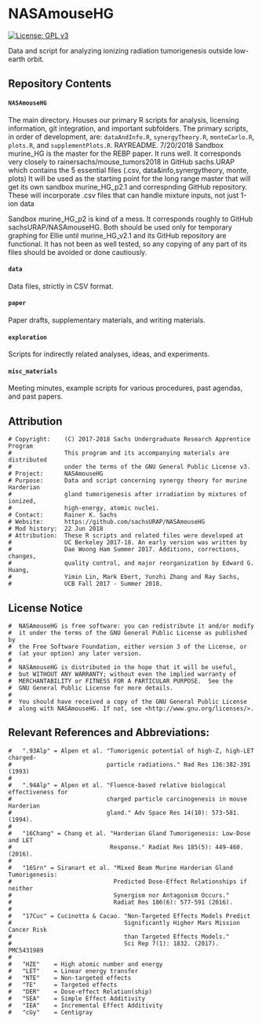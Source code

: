 # NASAmouseHG  
[![License: GPL v3](https://img.shields.io/badge/License-GPL%20v3-blue.svg)](https://www.gnu.org/licenses/gpl-3.0.en.html)  

Data and script for analyzing ionizing radiation tumorigenesis outside low-earth orbit.

## Repository Contents

#### `NASAmouseHG`
The main directory. Houses our primary R scripts for analysis, licensing information, git integration, and important subfolders.
The primary scripts, in order of development, are: `dataAndInfo.R`, `synergyTheory.R`, `monteCarlo.R`, `plots.R`, and `supplementPlots.R`. RAYREADME. 7/20/2018
Sandbox murine_HG is the master for the REBP paper.
It runs well.
It corresponds very closely to rainersachs/mouse_tumors2018 in GitHub sachs.URAP which contains the 5 essential files (.csv, data&info,synergytheory, monte, plots)
It will be used as the starting point for the long range master that will get its own sandbox murine_HG_p2.1 and correspnding GitHub repository. These will incorporate .csv files that can handle mixture inputs, not just 1-ion data

Sandbox murine_HG_p2 is kind of a mess. It corresponds roughly to GitHub sachsURAP/NASAmouseHG.
Both should be used only for temporary graphing for Ellie until murine_HG_v2.1 and its GitHub repository are functional. It has not been as well tested, so any copying of any part of its files should be avoided or done cautiously.

#### `data`
Data files, strictly in CSV format. 

#### `paper`
Paper drafts, supplementary materials, and writing materials. 

#### `exploration`
Scripts for indirectly related analyses, ideas, and experiments.

#### `misc_materials`
Meeting minutes, example scripts for various procedures, past agendas, and past papers.  

## Attribution
    # Copyright:    (C) 2017-2018 Sachs Undergraduate Research Apprentice Program
    #               This program and its accompanying materials are distributed 
    #               under the terms of the GNU General Public License v3.
    # Project:      NASAmouseHG
    # Purpose:      Data and script concerning synergy theory for murine Harderian
    #               gland tumorigenesis after irradiation by mixtures of ionized, 
    #               high-energy, atomic nuclei. 
    # Contact:      Rainer K. Sachs 
    # Website:      https://github.com/sachsURAP/NASAmouseHG
    # Mod history:  22 Jun 2018
    # Attribution:  These R scripts and related files were developed at 
    #               UC Berkeley 2017-18. An early version was written by 
    #               Dae Woong Ham Summer 2017. Additions, corrections, changes, 
    #               quality control, and major reorganization by Edward G. Huang, 
    #               Yimin Lin, Mark Ebert, Yunzhi Zhang and Ray Sachs, 
    #               UCB Fall 2017 - Summer 2018.

## License Notice
    #  NASAmouseHG is free software: you can redistribute it and/or modify
    #  it under the terms of the GNU General Public License as published by
    #  the Free Software Foundation, either version 3 of the License, or
    #  (at your option) any later version.
    # 
    #  NASAmouseHG is distributed in the hope that it will be useful,
    #  but WITHOUT ANY WARRANTY; without even the implied warranty of
    #  MERCHANTABILITY or FITNESS FOR A PARTICULAR PURPOSE.  See the
    #  GNU General Public License for more details.
    # 
    #  You should have received a copy of the GNU General Public License
    #  along with NASAmouseHG. If not, see <http://www.gnu.org/licenses/>.

## Relevant References and Abbreviations:
    
    #   ".93Alp" = Alpen et al. "Tumorigenic potential of high-Z, high-LET charged-
    #                           particle radiations." Rad Res 136:382-391 (1993)
    #
    #   ".94Alp" = Alpen et al. "Fluence-based relative biological effectiveness for
    #                           charged particle carcinogenesis in mouse Harderian 
    #                           gland." Adv Space Res 14(10): 573-581. (1994).  
    #
    #   "16Chang" = Chang et al. "Harderian Gland Tumorigenesis: Low-Dose and LET 
    #                            Response." Radiat Res 185(5): 449-460. (2016). 
    #
    #   "16Srn" = Siranart et al. "Mixed Beam Murine Harderian Gland Tumorigenesis: 
    #                             Predicted Dose-Effect Relationships if neither 
    #                             Synergism nor Antagonism Occurs." 
    #                             Radiat Res 186(6): 577-591 (2016).  
    #
    #   "17Cuc" = Cucinotta & Cacao. "Non-Targeted Effects Models Predict 
    #                                Significantly Higher Mars Mission Cancer Risk 
    #                                than Targeted Effects Models." 
    #                                Sci Rep 7(1): 1832. (2017). PMC5431989
    #
    #   "HZE"    = High atomic number and energy
    #   "LET"    = Linear energy transfer
    #   "NTE"    = Non-targeted effects
    #   "TE"     = Targeted effects
    #   "DER"    = Dose-effect Relation(ship) 
    #   "SEA"    = Simple Effect Additivity
    #   "IEA"    = Incremental Effect Additivity
    #   "cGy"    = Centigray

